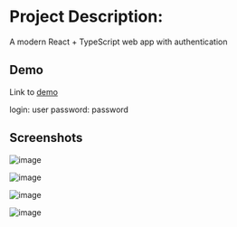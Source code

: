 
# Project Description:

A modern React + TypeScript web app with authentication

## Demo

Link to [demo](https://abcd-sepia.vercel.app/)

login: user
password: password

## Screenshots
![image](https://github.com/user-attachments/assets/b9318c10-fdda-4b17-8938-311091ce9f8a)

![image](https://github.com/user-attachments/assets/e3759d7f-33cf-4a7c-b0a0-f5029373750f)

![image](https://github.com/user-attachments/assets/76ea87f6-0b65-4d2f-b79a-6e52b6eecf48)

![image](https://github.com/user-attachments/assets/1f770144-8148-4f47-93bf-17930729184f)
